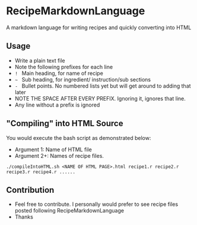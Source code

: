 # RecipeMarkdownLanguage
A markdown language for writing recipes and quickly converting into HTML
## Usage
- Write a plain text file
- Note the following prefixes for each line
- `! ` Main heading, for name of recipe
- `~ ` Sub heading, for ingredient/ instruction/sub sections
- `- ` Bullet points. No numbered lists yet but will get around to adding that later
- NOTE THE SPACE AFTER EVERY PREFIX. Ignoring it, ignores that line.
- Any line without a prefix is ignored

## "Compiling" into HTML Source
You would execute the bash script as demonstrated below:

- Argument 1:  Name of HTML file
- Argument 2+: Names of recipe files.

`./compileIntoHTML.sh <NAME OF HTML PAGE>.html recipe1.r recipe2.r recipe3.r recipe4.r ......`
## Contribution
- Feel free to contribute. I personally would prefer to see recipe files posted following RecipeMarkdownLanguage
- Thanks
